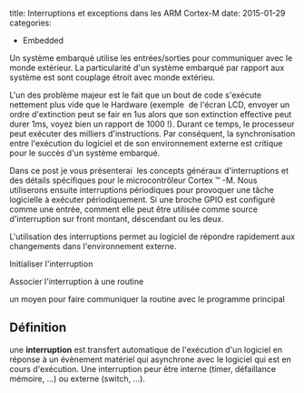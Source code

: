 title: Interruptions et exceptions dans les ARM Cortex-M
date: 2015-01-29
categories: 
- Embedded

Un système embarqué utilise les entrées/sorties pour communiquer avec le monde extérieur. La particularité d'un système embarqué par rapport aux système est sont couplage étroit avec monde extérieu.

L'un des problème majeur est le fait que un bout de code s'exécute nettement plus vide que le Hardware (exemple  de l'écran LCD, envoyer un ordre d'extinction peut se fair en 1us alors que son extinction effective peut durer 1ms, voyez bien un rapport de 1000 !). Durant ce temps, le processeur peut exécuter des milliers d'instructions. Par conséquent, la synchronisation entre l'exécution du logiciel et de son environnement externe est critique pour le succès d'un système embarqué.



Dans ce post je vous présenterai  les concepts généraux d'interruptions et des détails spécifiques pour le microcontrôleur Cortex ™ -M. Nous utiliserons ensuite interruptions périodiques pour provoquer une tâche logicielle à exécuter périodiquement. Si une broche GPIO est configuré comme une entrée, comment elle peut être utilisée comme source d'interruption sur front montant, déscendant ou les deux.

L'utilisation des interruptions permet au logiciel de répondre rapidement aux changements dans l'environnement externe.



Initialiser l'interruption

Associer l'interruption à une routine

un moyen pour faire communiquer la routine avec le programme principal


## Définition


une **interruption** est transfert automatique de l'exécution d'un logiciel en réponse à un évènement matériel qui asynchrone avec le logiciel qui est en cours d'exécution. Une interruption peur être interne (timer, défaillance mémoire, ...) ou externe (switch, ...).


